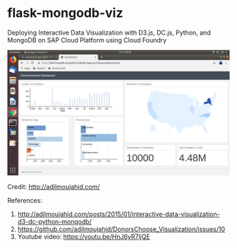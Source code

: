 # flask-mongodb-viz

Deploying Interactive Data Visualization with D3.js, DC.js, Python, and MongoDB on SAP Cloud Platform using Cloud Foundry 

![alt text](https://github.com/jenizar/flask-mongodb-viz/blob/master/Screenshot.png)

Credit: http://adilmoujahid.com/

References:
1. http://adilmoujahid.com/posts/2015/01/interactive-data-visualization-d3-dc-python-mongodb/
2. https://github.com/adilmoujahid/DonorsChoose_Visualization/issues/10
3. Youtube video: https://youtu.be/HnJ6yR7ljQE 
